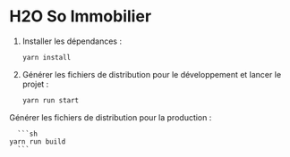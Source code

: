 # H2O So Immobilier

1. Installer les dépendances :

    ```sh
    yarn install
    ```

2. Générer les fichiers de distribution pour le développement et lancer le projet :

    ```sh
    yarn run start
    ```

  Générer les fichiers de distribution pour la production :

      ```sh
    yarn run build
      ```


